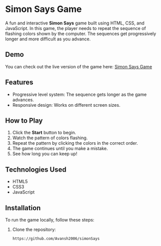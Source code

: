 # Simon Says Game

A fun and interactive **Simon Says** game built using HTML, CSS, and JavaScript. In this game, the player needs to repeat the sequence of flashing colors shown by the computer. The sequences get progressively longer and more difficult as you advance.

## Demo

You can check out the live version of the game here: [Simon Says Game](https://avansh2006.github.io/simonSays/)

## Features

- Progressive level system: The sequence gets longer as the game advances.
- Responsive design: Works on different screen sizes.
  
## How to Play

1. Click the **Start** button to begin.
2. Watch the pattern of colors flashing.
3. Repeat the pattern by clicking the colors in the correct order.
4. The game continues until you make a mistake.
5. See how long you can keep up!

## Technologies Used

- HTML5
- CSS3
- JavaScript

## Installation

To run the game locally, follow these steps:

1. Clone the repository:
   ```bash
   https://github.com/Avansh2006/simonSays
